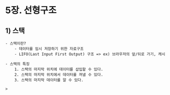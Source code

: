 # 5장. 선형구조

## 1) 스택

    - 스택이란?
        - 데이터를 임시 저장하기 위한 자료구조
        - LIFO(Last Input First Output) 구조 => ex) 브라우저의 앞/뒤로 가기, 캐시

    - 스택의 특징
        1. 스택의 마지막 위치에 데이터를 삽입할 수 있다.
        2. 스택의 마지막 위치에서 데이터를 꺼낼 수 있다.
        3. 스택의 마지막 데이터를 알 수 있다.

    >

